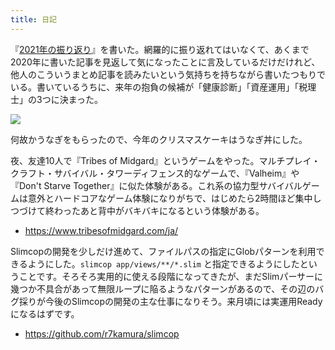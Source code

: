 ```yaml
---
title: 日記
---
```


『[2021年の振り返り](https://r7kamura.com/articles/2021-12-25-retrospective-2021)』を書いた。網羅的に振り返れてはいなくて、あくまで2020年に書いた記事を見返して気になったことに言及しているだけだけれど、他人のこういうまとめ記事を読みたいという気持ちを持ちながら書いたつもりでいる。書いているうちに、来年の抱負の候補が「健康診断」「資産運用」「税理士」の3つに決まった。

![](https://i.imgur.com/hWctanph.jpg)

何故かうなぎをもらったので、今年のクリスマスケーキはうなぎ丼にした。

夜、友達10人で『Tribes of Midgard』というゲームをやった。マルチプレイ・クラフト・サバイバル・タワーディフェンス的なゲームで、『Valheim』や『Don't Starve Together』に似た体験がある。これ系の協力型サバイバルゲームは意外とハードコアなゲーム体験になりがちで、はじめたら2時間ほど集中しつづけて終わったあと背中がバキバキになるという体験がある。

- <https://www.tribesofmidgard.com/ja/>

Slimcopの開発を少しだけ進めて、ファイルパスの指定にGlobパターンを利用できるようにした。`slimcop app/views/**/*.slim` と指定できるようにしたということです。そろそろ実用的に使える段階になってきたが、まだSlimパーサーに幾つか不具合があって無限ループに陥るようなパターンがあるので、その辺のバグ採りが今後のSlimcopの開発の主な仕事になりそう。来月頃には実運用Readyになるはずです。

- <https://github.com/r7kamura/slimcop>
